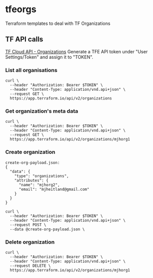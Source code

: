 # tfeorgs

Terraform templates to deal with TF Organizations

## TF API calls 
[TF Cloud API - Organizations](https://www.terraform.io/docs/cloud/api/organizations.html)
Generate a TFE API token under "User Settings/Token" and assign it to "TOKEN".

### List all organisations
```
curl \
  --header "Authorization: Bearer $TOKEN" \
  --header "Content-Type: application/vnd.api+json" \
  --request GET \
  https://app.terraform.io/api/v2/organizations
```

### Get organization's meta data
```
curl \
  --header "Authorization: Bearer $TOKEN" \
  --header "Content-Type: application/vnd.api+json" \
  --request GET \
  https://app.terraform.io/api/v2/organizations/mjhorg1
```

### Create organization
```
create-org-payload.json:
{
  "data": {
    "type": "organizations",
    "attributes": {
      "name": "mjhorg2",
      "email": "mjheitland@gmail.com"
    }
  }
}

curl \
  --header "Authorization: Bearer $TOKEN" \
  --header "Content-Type: application/vnd.api+json" \
  --request POST \
  --data @create-org-payload.json \
```
### Delete organization
```
curl \
  --header "Authorization: Bearer $TOKEN" \
  --header "Content-Type: application/vnd.api+json" \
  --request DELETE \
  https://app.terraform.io/api/v2/organizations/mjhorg1
```